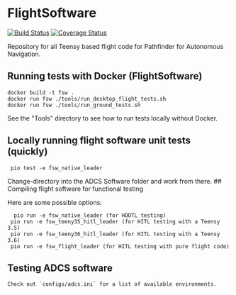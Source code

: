 # FlightSoftware

[![Build Status](https://travis-ci.org/pathfinder-for-autonomous-navigation/FlightSoftware.svg?branch=master)](https://travis-ci.org/pathfinder-for-autonomous-navigation/FlightSoftware)
[![Coverage Status](https://coveralls.io/repos/github/pathfinder-for-autonomous-navigation/FlightSoftware/badge.svg?branch=master)](https://coveralls.io/github/pathfinder-for-autonomous-navigation/FlightSoftware?branch=master)

Repository for all Teensy based flight code for Pathfinder for Autonomous Navigation.

## Running tests with Docker (FlightSoftware)

    docker build -t fsw .
    docker run fsw ./tools/run_desktop_flight_tests.sh
    docker run fsw ./tools/run_ground_tests.sh

See the "Tools" directory to see how to run tests locally without Docker.

## Locally running flight software unit tests (quickly)
     pio test -e fsw_native_leader

 
  Change-directory into the ADCS Software folder and work from there.		 ## Compiling flight software for functional testing

  Here are some possible options:

      pio run -e fsw_native_leader (for HOOTL testing)
     pio run -e fsw_teeny35_hitl_leader (for HITL testing with a Teensy 3.5)
     pio run -e fsw_teeny36_hitl_leader (for HITL testing with a Teensy 3.6)
     pio run -e fsw_flight_leader (for HITL testing with pure flight code)

## Testing ADCS software
    Check out `configs/adcs.ini` for a list of available environments.
